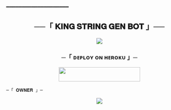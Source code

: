 ━━━━━━━━━━━━━━━━━━━━

<h2 align="center">
    ──「 𝐊𝐈𝐍𝐆 𝐒𝐓𝐑𝐈𝐍𝐆 𝐆𝐄𝐍 𝐁𝐎𝐓 」──
</h2>

<p align="center">
  <img src="https://telegra.ph/file/64e4440d641998b4d9749.jpg">
</p>


<h3 align="center">
    ─「 ᴅᴇᴩʟᴏʏ ᴏɴ ʜᴇʀᴏᴋᴜ 」─
</h3>

<p align="center"><a href="https://dashboard.heroku.com/new?template=https://github.com/KING0712/KING_STRING_GEN_BOT/tree/master"> <img src="https://img.shields.io/badge/Deploy%20On%20Heroku-black?style=for-the-badge&logo=heroku" width="220" height="38.45"/></a></p>


    ─「 𝐎𝐖𝐍𝐄𝐑 」─

<p align="center">
<a href="https://telegram.me/l_MR_ll_KING_l"><img src="https://img.shields.io/badge/-TELEGRAM%20ID-black.svg?style=for-the-badge&logo=Telegram"></a>
</p>
